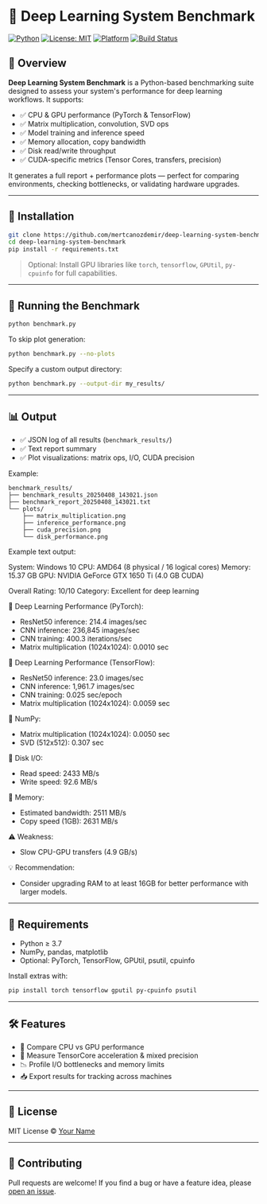 # 🧠 Deep Learning System Benchmark

[![Python](https://img.shields.io/badge/python-3.7%2B-blue.svg)](https://www.python.org/)
[![License: MIT](https://img.shields.io/badge/License-MIT-green.svg)](LICENSE)
[![Platform](https://img.shields.io/badge/platform-Windows%20%7C%20Linux%20%7C%20macOS-lightgrey)]()
[![Build Status](https://github.com/mertcanozdemir/deep-learning-system-benchmark/actions/workflows/python-app.yml/badge.svg)](https://github.com/mertcanozdemir/deep-learning-system-benchmark/actions)

## 📌 Overview

**Deep Learning System Benchmark** is a Python-based benchmarking suite designed to assess your system's performance for deep learning workflows. It supports:

- ✅ CPU & GPU performance (PyTorch & TensorFlow)
- ✅ Matrix multiplication, convolution, SVD ops
- ✅ Model training and inference speed
- ✅ Memory allocation, copy bandwidth
- ✅ Disk read/write throughput
- ✅ CUDA-specific metrics (Tensor Cores, transfers, precision)

It generates a full report + performance plots — perfect for comparing environments, checking bottlenecks, or validating hardware upgrades.

---

## 🚀 Installation

```bash
git clone https://github.com/mertcanozdemir/deep-learning-system-benchmark.git
cd deep-learning-system-benchmark
pip install -r requirements.txt
```

> Optional: Install GPU libraries like `torch`, `tensorflow`, `GPUtil`, `py-cpuinfo` for full capabilities.

---

## 🧪 Running the Benchmark

```bash
python benchmark.py
```

To skip plot generation:

```bash
python benchmark.py --no-plots
```

Specify a custom output directory:

```bash
python benchmark.py --output-dir my_results/
```

---

## 📊 Output

- ✅ JSON log of all results (`benchmark_results/`)
- ✅ Text report summary
- ✅ Plot visualizations: matrix ops, I/O, CUDA precision

Example:

```
benchmark_results/
├── benchmark_results_20250408_143021.json
├── benchmark_report_20250408_143021.txt
└── plots/
    ├── matrix_multiplication.png
    ├── inference_performance.png
    ├── cuda_precision.png
    └── disk_performance.png
```
Example text output:

System: Windows 10
CPU: AMD64 (8 physical / 16 logical cores)
Memory: 15.37 GB
GPU: NVIDIA GeForce GTX 1650 Ti (4.0 GB CUDA)

Overall Rating: 10/10
Category: Excellent for deep learning

🧠 Deep Learning Performance (PyTorch):
- ResNet50 inference: 214.4 images/sec
- CNN inference: 236,845 images/sec
- CNN training: 400.3 iterations/sec
- Matrix multiplication (1024x1024): 0.0010 sec

🧠 Deep Learning Performance (TensorFlow):
- ResNet50 inference: 23.0 images/sec
- CNN inference: 1,961.7 images/sec
- CNN training: 0.025 sec/epoch
- Matrix multiplication (1024x1024): 0.0059 sec

🔢 NumPy:
- Matrix multiplication (1024x1024): 0.0050 sec
- SVD (512x512): 0.307 sec

💾 Disk I/O:
- Read speed: 2433 MB/s
- Write speed: 92.6 MB/s

🧬 Memory:
- Estimated bandwidth: 2511 MB/s
- Copy speed (1GB): 2631 MB/s

⚠️ Weakness:
- Slow CPU-GPU transfers (4.9 GB/s)

💡 Recommendation:
- Consider upgrading RAM to at least 16GB for better performance with larger models.

---

## 📎 Requirements

- Python ≥ 3.7  
- NumPy, pandas, matplotlib  
- Optional: PyTorch, TensorFlow, GPUtil, psutil, cpuinfo  

Install extras with:

```bash
pip install torch tensorflow gputil py-cpuinfo psutil
```

---

## 🛠 Features

- 🔬 Compare CPU vs GPU performance
- 🔁 Measure TensorCore acceleration & mixed precision
- 📉 Profile I/O bottlenecks and memory limits
- 📥 Export results for tracking across machines

---

## 📄 License

MIT License © [Your Name](https://github.com/mertcanozdemir)

---

## 🤝 Contributing

Pull requests are welcome! If you find a bug or have a feature idea, please [open an issue](https://github.com/mertcanozdemir/deep-learning-system-benchmark/issues).
